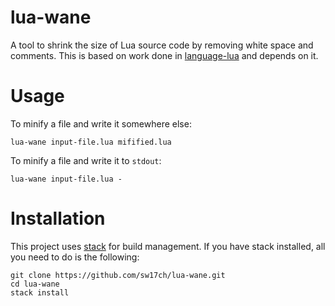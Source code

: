 # lua-wane

A tool to shrink the size of Lua source code by removing white space
and comments. This is based on work done in
[language-lua](https://github.com/osa1/language-lua) and depends on
it.

# Usage

To minify a file and write it somewhere else:

```
lua-wane input-file.lua mifified.lua
```

To minify a file and write it to `stdout`:

```
lua-wane input-file.lua -
```

# Installation

This project uses
[stack](http://docs.haskellstack.org/en/stable/README/) for build
management. If you have stack installed, all you need to do is the
following:

```
git clone https://github.com/sw17ch/lua-wane.git
cd lua-wane
stack install
```
